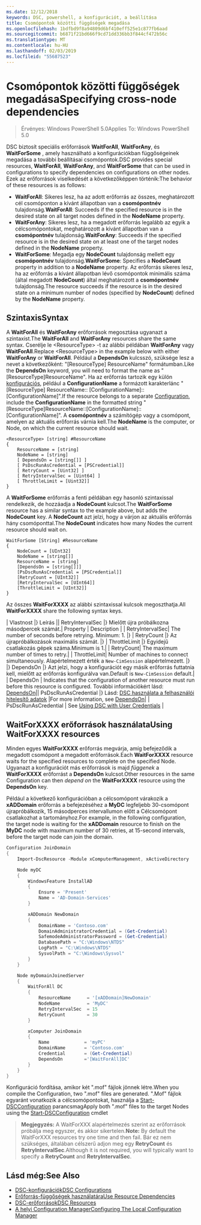 ```yaml
---
ms.date: 12/12/2018
keywords: DSC, powershell, a konfigurációt, a beállítása
title: Csomópontok közötti függőségek megadása
ms.openlocfilehash: 1bdfbd9f8a94809d6bf410eff525e1c877fb6aad
ms.sourcegitcommit: b6871f21bd666f9cd71dd336bb3f844cf472b56c
ms.translationtype: MT
ms.contentlocale: hu-HU
ms.lasthandoff: 02/03/2019
ms.locfileid: "55687523"
---
```

# <a name="specifying-cross-node-dependencies"></a><span data-ttu-id="81804-103">Csomópontok közötti függőségek megadása</span><span class="sxs-lookup"><span data-stu-id="81804-103">Specifying cross-node dependencies</span></span>

> <span data-ttu-id="81804-104">Érvényes: Windows PowerShell 5.0</span><span class="sxs-lookup"><span data-stu-id="81804-104">Applies To: Windows PowerShell 5.0</span></span>

<span data-ttu-id="81804-105">DSC biztosít speciális erőforrások **WaitForAll**, **WaitForAny**, és **WaitForSome** , amely használható a konfigurációkban függőségeinek megadása a további beállításai csomópontok.</span><span class="sxs-lookup"><span data-stu-id="81804-105">DSC provides special resources, **WaitForAll**, **WaitForAny**, and **WaitForSome** that can be used in configurations to specify dependencies on configurations on other nodes.</span></span> <span data-ttu-id="81804-106">Ezek az erőforrások viselkedését a következőképpen történik:</span><span class="sxs-lookup"><span data-stu-id="81804-106">The behavior of these resources is as follows:</span></span>

- <span data-ttu-id="81804-107">**WaitForAll**: Sikeres lesz, ha az adott erőforrás az összes, meghatározott cél csomóponton a kívánt állapotban van a **csomópontnév** tulajdonság.</span><span class="sxs-lookup"><span data-stu-id="81804-107">**WaitForAll**: Succeeds if the specified resource is in the desired state on all target nodes defined in the **NodeName** property.</span></span>
- <span data-ttu-id="81804-108">**WaitForAny**: Sikeres lesz, ha a megadott erőforrás legalább az egyik a célcsomópontokat, meghatározott a kívánt állapotban van a **csomópontnév** tulajdonság.</span><span class="sxs-lookup"><span data-stu-id="81804-108">**WaitForAny**: Succeeds if the specified resource is in the desired state on at least one of the target nodes defined in the **NodeName** property.</span></span>
- <span data-ttu-id="81804-109">**WaitForSome**: Megadja egy **NodeCount** tulajdonság mellett egy **csomópontnév** tulajdonság.</span><span class="sxs-lookup"><span data-stu-id="81804-109">**WaitForSome**: Specifies a **NodeCount** property in addition to a **NodeName** property.</span></span> <span data-ttu-id="81804-110">Az erőforrás sikeres lesz, ha az erőforrás a kívánt állapotban lévő csomópontok minimális száma (által megadott **NodeCount**) által meghatározott a **csomópontnév** tulajdonság.</span><span class="sxs-lookup"><span data-stu-id="81804-110">The resource succeeds if the resource is in the desired state on a minimum number of nodes (specified by **NodeCount**) defined by the **NodeName** property.</span></span>

## <a name="syntax"></a><span data-ttu-id="81804-111">Szintaxis</span><span class="sxs-lookup"><span data-stu-id="81804-111">Syntax</span></span>

<span data-ttu-id="81804-112">A **WaitForAll** és **WaitForAny** erőforrások megosztása ugyanazt a szintaxist.</span><span class="sxs-lookup"><span data-stu-id="81804-112">The **WaitForAll** and **WaitForAny** resources share the same syntax.</span></span> <span data-ttu-id="81804-113">Cserélje le \<ResourceType\> -t az alábbi példában **WaitForAny** vagy **WaitForAll**.</span><span class="sxs-lookup"><span data-stu-id="81804-113">Replace \<ResourceType\> in the example below with either **WaitForAny** or **WaitForAll**.</span></span>
<span data-ttu-id="81804-114">Például a **DependsOn** kulcsszó, szüksége lesz a nevet a következőként: "[ResourceType] ResourceName" formátumban.</span><span class="sxs-lookup"><span data-stu-id="81804-114">Like the **DependsOn** keyword, you will need to format the name as "[ResourceType]ResourceName".</span></span> <span data-ttu-id="81804-115">Ha az erőforrás tartozik egy külön [konfigurációs](configurations.md), például a **ConfigurationName** a formázott karakterlánc "[ResourceType] ResourceName:: [ConfigurationName]:: [ConfigurationName]".</span><span class="sxs-lookup"><span data-stu-id="81804-115">If the resource belongs to a separate [Configuration](configurations.md), include the **ConfigurationName** in the formatted string "[ResourceType]ResourceName::[ConfigurationName]::[ConfigurationName]".</span></span> <span data-ttu-id="81804-116">A **csomópontnév** a számítógép vagy a csomópont, amelyen az aktuális erőforrás várnia kell.</span><span class="sxs-lookup"><span data-stu-id="81804-116">The **NodeName** is the computer, or Node, on which the current resource should wait.</span></span>

```
<ResourceType> [string] #ResourceName
{
    ResourceName = [string]
    NodeName = [string]
    [ DependsOn = [string[]] ]
    [ PsDscRunAsCredential = [PSCredential]]
    [ RetryCount = [Uint32] ]
    [ RetryIntervalSec = [Uint64] ]
    [ ThrottleLimit = [Uint32]]
}
```

<span data-ttu-id="81804-117">A **WaitForSome** erőforrás a fenti példában egy hasonló szintaxissal rendelkezik, de hozzáadja a **NodeCount** kulcsot.</span><span class="sxs-lookup"><span data-stu-id="81804-117">The **WaitForSome** resource has a similar syntax to the example above, but adds the **NodeCount** key.</span></span> <span data-ttu-id="81804-118">A **NodeCount** azt jelzi, hogy a várjon az aktuális erőforrás hány csomóponttal.</span><span class="sxs-lookup"><span data-stu-id="81804-118">The **NodeCount** indicates how many Nodes the current resource should wait on.</span></span>

```
WaitForSome [String] #ResourceName
{
    NodeCount = [UInt32]
    NodeName = [string[]]
    ResourceName = [string]
    [DependsOn = [string[]]]
    [PsDscRunAsCredential = [PSCredential]]
    [RetryCount = [UInt32]]
    [RetryIntervalSec = [UInt64]]
    [ThrottleLimit = [UInt32]]
}
```

<span data-ttu-id="81804-119">Az összes **WaitForXXXX** az alábbi szintaxissal kulcsok megoszthatja.</span><span class="sxs-lookup"><span data-stu-id="81804-119">All **WaitForXXXX** share the following syntax keys.</span></span>

<span data-ttu-id="81804-120">|  Vlastnost |}  Leírás || RetryIntervalSec |} Mielőtt újra próbálkozna másodpercek számát.</span><span class="sxs-lookup"><span data-stu-id="81804-120">|  Property  |  Description   | | RetryIntervalSec| The number of seconds before retrying.</span></span> <span data-ttu-id="81804-121">Minimum: 1. |} | RetryCount |} Az újrapróbálkozások maximális számát. |} | ThrottleLimit |} Egyidejű csatlakozás gépek száma.</span><span class="sxs-lookup"><span data-stu-id="81804-121">Minimum is 1.| | RetryCount| The maximum number of times to retry.| | ThrottleLimit| Number of machines to connect simultaneously.</span></span> <span data-ttu-id="81804-122">Alapértelmezett érték a `New-CimSession` alapértelmezett. |} |} DependsOn |} Azt jelzi, hogy a konfigurációt egy másik erőforrás futtatnia kell, mielőtt az erőforrás konfigurálva van.</span><span class="sxs-lookup"><span data-stu-id="81804-122">Default is `New-CimSession` default.| | DependsOn | Indicates that the configuration of another resource must run before this resource is configured.</span></span> <span data-ttu-id="81804-123">További információkért lásd: [DependsOn](resource-depends-on.md)|| PsDscRunAsCredential |} Lásd: [DSC használata a felhasználói hitelesítő adatok](./runAsUser.md) |</span><span class="sxs-lookup"><span data-stu-id="81804-123">For more information, see [DependsOn](resource-depends-on.md)| | PsDscRunAsCredential | See [Using DSC with User Credentials](./runAsUser.md) |</span></span>


## <a name="using-waitforxxxx-resources"></a><span data-ttu-id="81804-124">WaitForXXXX erőforrások használata</span><span class="sxs-lookup"><span data-stu-id="81804-124">Using WaitForXXXX resources</span></span>

<span data-ttu-id="81804-125">Minden egyes **WaitForXXXX** erőforrás megvárja, amíg befejeződik a megadott csomópont a megadott erőforrások.</span><span class="sxs-lookup"><span data-stu-id="81804-125">Each **WaitForXXXX** resource waits for the specified resources to complete on the specified Node.</span></span> <span data-ttu-id="81804-126">Ugyanazt a konfigurációt más erőforrások is majd *függenek* a **WaitForXXXX** erőforrást a **DependsOn** kulcsot.</span><span class="sxs-lookup"><span data-stu-id="81804-126">Other resources in the same Configuration can then *depend on* the **WaitForXXXX** resource using the **DependsOn** key.</span></span>

<span data-ttu-id="81804-127">Például a következő konfigurációban a célcsomópont várakozik a **xADDomain** erőforrás a befejezéséhez a **MyDC** legfeljebb 30-csomópont újrapróbálkozik, 15 másodperces intervallumon előtt a Célcsomópont csatlakozhat a tartományhoz.</span><span class="sxs-lookup"><span data-stu-id="81804-127">For example, in the following configuration, the target node is waiting for the **xADDomain** resource to finish on the **MyDC** node with maximum number of 30 retries, at 15-second intervals, before the target node can join the domain.</span></span>

```powershell
Configuration JoinDomain
{
    Import-DscResource -Module xComputerManagement, xActiveDirectory

    Node myDC
    {
        WindowsFeature InstallAD
        {
            Ensure = 'Present'
            Name = 'AD-Domain-Services'
        }

        xADDomain NewDomain
        {
            DomainName = 'Contoso.com'
            DomainAdministratorCredential = (Get-Credential)
            SafemodeAdministratorPassword = (Get-Credential)
            DatabasePath = "C:\Windows\NTDS"
            LogPath = "C:\Windows\NTDS"
            SysvolPath = "C:\Windows\Sysvol"
        }
    }

    Node myDomainJoinedServer
    {
        WaitForAll DC
        {
            ResourceName      = '[xADDomain]NewDomain'
            NodeName          = 'MyDC'
            RetryIntervalSec  = 15
            RetryCount        = 30
        }

        xComputer JoinDomain
        {
            Name             = 'myPC'
            DomainName       = 'Contoso.com'
            Credential       = (Get-Credential)
            DependsOn        ='[WaitForAll]DC'
        }
    }
}
```

<span data-ttu-id="81804-128">Konfiguráció fordítása, amikor két ".mof" fájlok jönnek létre.</span><span class="sxs-lookup"><span data-stu-id="81804-128">When you compile the Configuration, two ".mof" files are generated.</span></span> <span data-ttu-id="81804-129">".Mof" fájlok egyaránt vonatkozik a célcsomópontokat, használja a [Start-DSCConfiguration](/powershell/module/psdesiredstateconfiguration/start-dscconfiguration) parancsmag</span><span class="sxs-lookup"><span data-stu-id="81804-129">Apply both ".mof" files to the target Nodes using the [Start-DSCConfiguration](/powershell/module/psdesiredstateconfiguration/start-dscconfiguration) cmdlet</span></span>

><span data-ttu-id="81804-130">**Megjegyzés:** A WaitForXXX alapértelmezés szerint az erőforrások próbálja meg egyszer, és akkor sikertelen.</span><span class="sxs-lookup"><span data-stu-id="81804-130">**Note:** By default the WaitForXXX resources try one time and then fail.</span></span> <span data-ttu-id="81804-131">Bár ez nem szükséges, általában célszerű adjon meg egy **RetryCount** és **RetryIntervalSec**.</span><span class="sxs-lookup"><span data-stu-id="81804-131">Although it is not required, you will typically want to specify a **RetryCount** and **RetryIntervalSec**.</span></span>

## <a name="see-also"></a><span data-ttu-id="81804-132">Lásd még:</span><span class="sxs-lookup"><span data-stu-id="81804-132">See Also</span></span>

- [<span data-ttu-id="81804-133">DSC-konfigurációk</span><span class="sxs-lookup"><span data-stu-id="81804-133">DSC Configurations</span></span>](configurations.md)
- [<span data-ttu-id="81804-134">Erőforrás-függőségek használatára</span><span class="sxs-lookup"><span data-stu-id="81804-134">Use Resource Dependencies</span></span>](resource-depends-on.md)
- [<span data-ttu-id="81804-135">DSC-erőforrások</span><span class="sxs-lookup"><span data-stu-id="81804-135">DSC Resources</span></span>](../resources/resources.md)
- [<span data-ttu-id="81804-136">A helyi Configuration Manager</span><span class="sxs-lookup"><span data-stu-id="81804-136">Configuring The Local Configuration Manager</span></span>](../managing-nodes/metaConfig.md)
